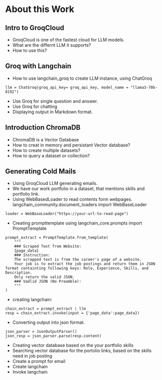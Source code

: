 # About this Work

## Intro to GroqCloud 
- GroqCloud is one of the fastest cloud for LLM models.
- What are the differnt LLM it supports?
- How to use this?

## Groq with Langchain
- How to use langchain_groq to create LLM instance, using ChatGroq
```
llm = ChatGroq(groq_api_key= groq_api_key, model_name = "llama3-70b-8192")
```
- Use Groq for single question and answer.
- Use Groq for chatting
- Displaying output in Markdown format.

## Introduction ChromaDB
- ChromaDB is a Vector Database
- How to creat in memory and persistant Vector database?
- How to create multiple datasets?
- How to query a dataset or collection?

## Generating Cold Mails 
- Using GroqCloud LLM generating emails.
- We have our work portfolio in a dataset, that mentions skills and portfolio link.
- Using WebBasedLoader to read contents form webpages. langchain_community.document_loaders import WebBaseLoader
```
loader = WebBaseLoader("https://your-url-to-read-page")
```
- Creating prompttemplate using langchain_core.prompts import PromptTemplate
```
prompt_extract = PromptTemplate.from_template(
    """
    ### Scraped Text from Website:
    {page_data}
    ### Instruction:
    The scrapped text is from the career's page of a website.
    Your job is to extract the job postings and return them in JSON format containting following keys: Role, Experience, Skills, and Description.
    Only return the valid JSON.
    ### Vadlid JSON (No Preamble):
    """
)
```
- creating langchain: 
```
chain_extract = prompt_extract | llm
resp = chain_extract.invoke(input = {'page_data':page_data})
```
- Converting output into json format.
```
json_parser = JsonOutputParser()
json_resp = json_parser.parse(resp.content)
```
- Creating vector database based on the your portfolio skills 
- Searching vector database for the portolio links, based on the skills need in job posting 
- Create a prompt for email 
- Create langchain 
- Invoke langchain 

